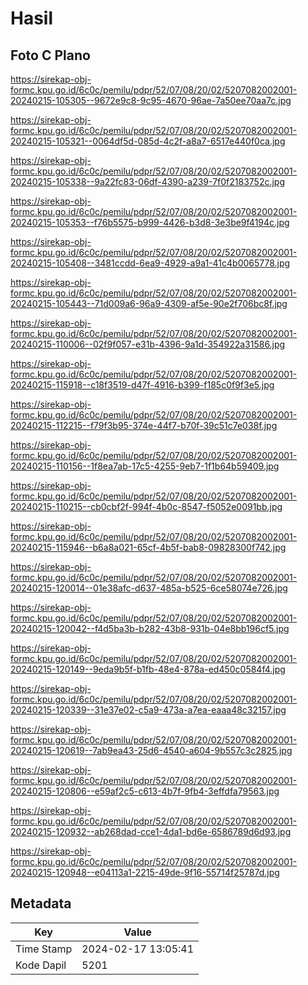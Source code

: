 # Hasil

## Foto C Plano

https://sirekap-obj-formc.kpu.go.id/6c0c/pemilu/pdpr/52/07/08/20/02/5207082002001-20240215-105305--9672e9c8-9c95-4670-96ae-7a50ee70aa7c.jpg

https://sirekap-obj-formc.kpu.go.id/6c0c/pemilu/pdpr/52/07/08/20/02/5207082002001-20240215-105321--0064df5d-085d-4c2f-a8a7-6517e440f0ca.jpg

https://sirekap-obj-formc.kpu.go.id/6c0c/pemilu/pdpr/52/07/08/20/02/5207082002001-20240215-105338--9a22fc83-06df-4390-a239-7f0f2183752c.jpg

https://sirekap-obj-formc.kpu.go.id/6c0c/pemilu/pdpr/52/07/08/20/02/5207082002001-20240215-105353--f76b5575-b999-4426-b3d8-3e3be9f4194c.jpg

https://sirekap-obj-formc.kpu.go.id/6c0c/pemilu/pdpr/52/07/08/20/02/5207082002001-20240215-105408--3481ccdd-6ea9-4929-a9a1-41c4b0065778.jpg

https://sirekap-obj-formc.kpu.go.id/6c0c/pemilu/pdpr/52/07/08/20/02/5207082002001-20240215-105443--71d009a6-96a9-4309-af5e-90e2f706bc8f.jpg

https://sirekap-obj-formc.kpu.go.id/6c0c/pemilu/pdpr/52/07/08/20/02/5207082002001-20240215-110006--02f9f057-e31b-4396-9a1d-354922a31586.jpg

https://sirekap-obj-formc.kpu.go.id/6c0c/pemilu/pdpr/52/07/08/20/02/5207082002001-20240215-115918--c18f3519-d47f-4916-b399-f185c0f9f3e5.jpg

https://sirekap-obj-formc.kpu.go.id/6c0c/pemilu/pdpr/52/07/08/20/02/5207082002001-20240215-112215--f79f3b95-374e-44f7-b70f-39c51c7e038f.jpg

https://sirekap-obj-formc.kpu.go.id/6c0c/pemilu/pdpr/52/07/08/20/02/5207082002001-20240215-110156--1f8ea7ab-17c5-4255-9eb7-1f1b64b59409.jpg

https://sirekap-obj-formc.kpu.go.id/6c0c/pemilu/pdpr/52/07/08/20/02/5207082002001-20240215-110215--cb0cbf2f-994f-4b0c-8547-f5052e0091bb.jpg

https://sirekap-obj-formc.kpu.go.id/6c0c/pemilu/pdpr/52/07/08/20/02/5207082002001-20240215-115946--b6a8a021-65cf-4b5f-bab8-09828300f742.jpg

https://sirekap-obj-formc.kpu.go.id/6c0c/pemilu/pdpr/52/07/08/20/02/5207082002001-20240215-120014--01e38afc-d637-485a-b525-6ce58074e726.jpg

https://sirekap-obj-formc.kpu.go.id/6c0c/pemilu/pdpr/52/07/08/20/02/5207082002001-20240215-120042--f4d5ba3b-b282-43b8-931b-04e8bb196cf5.jpg

https://sirekap-obj-formc.kpu.go.id/6c0c/pemilu/pdpr/52/07/08/20/02/5207082002001-20240215-120149--9eda9b5f-b1fb-48e4-878a-ed450c0584f4.jpg

https://sirekap-obj-formc.kpu.go.id/6c0c/pemilu/pdpr/52/07/08/20/02/5207082002001-20240215-120339--31e37e02-c5a9-473a-a7ea-eaaa48c32157.jpg

https://sirekap-obj-formc.kpu.go.id/6c0c/pemilu/pdpr/52/07/08/20/02/5207082002001-20240215-120619--7ab9ea43-25d6-4540-a604-9b557c3c2825.jpg

https://sirekap-obj-formc.kpu.go.id/6c0c/pemilu/pdpr/52/07/08/20/02/5207082002001-20240215-120806--e59af2c5-c613-4b7f-9fb4-3effdfa79563.jpg

https://sirekap-obj-formc.kpu.go.id/6c0c/pemilu/pdpr/52/07/08/20/02/5207082002001-20240215-120932--ab268dad-cce1-4da1-bd6e-6586789d6d93.jpg

https://sirekap-obj-formc.kpu.go.id/6c0c/pemilu/pdpr/52/07/08/20/02/5207082002001-20240215-120948--e04113a1-2215-49de-9f16-55714f25787d.jpg


## Metadata

| Key        | Value               |
| ---------- | ------------------- |
| Time Stamp | 2024-02-17 13:05:41 |
| Kode Dapil | 5201                |




